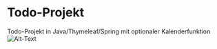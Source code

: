 # Todo-Projekt
Todo-Projekt in Java/Thymeleaf/Spring mit optionaler Kalenderfunktion
![Alt-Text](./src/main/resources/static/images/ScreenshotKalender.png)
